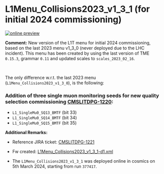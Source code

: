 # L1Menu_Collisions2023_v1_3_1 (for initial 2024 commissioning)

[![online preview](https://img.shields.io/badge/Online%20preview-click%20here-blue)](https://htmlpreview.github.io/?https://github.com/cms-l1-dpg/L1MenuRun3/blob/master/development/L1Menu_Collisions2023_v1_3_1/L1Menu_Collisions2023_v1_3_1.html)

**Comment:** 
New version of the L1T menu for initial 2024 commissioning, based on the last 2023 menu v1_3_0 (never deployed due to the LHC incident). This menu has been created by using the last version of TME `0.15.3`, grammar `0.11` and updated scales to `scales_2023_02_16`.

<br/>

The only difference w.r.t. the last 2023 menu (`L1Menu_Collisions2023_v1_3_0`), is the following: 

### Addition of three single muon monitoring seeds for new quality selection commissioning [CMSLITDPG-1220](https://its.cern.ch/jira/browse/CMSLITDPG-1220):
   - `L1_SingleMu0_SQ13_BMTF` (bit 33) 
   - `L1_SingleMu0_SQ14_BMTF` (bit 34)   
   - `L1_SingleMu0_SQ15_BMTF` (bit 35)

**Additional Remarks:**

- Reference JIRA ticket: [CMSLITDPG-1221](https://its.cern.ch/jira/browse/CMSLITDPG-1221)
- Fw created: [L1Menu_Collisions2023_v1_3_1-d1.xml](https://raw.githubusercontent.com/cms-l1-globaltrigger/cms-l1-menu/L1Menu_Collisions2023_v1_3_1-d1/2023/L1Menu_Collisions2023_v1_3_1-d1/xml/L1Menu_Collisions2023_v1_3_1-d1.xml)

- The `L1Menu_Collisions2023_v1_3_1` was deployed online in cosmics on 5th March 2024, starting from run `377417`.
